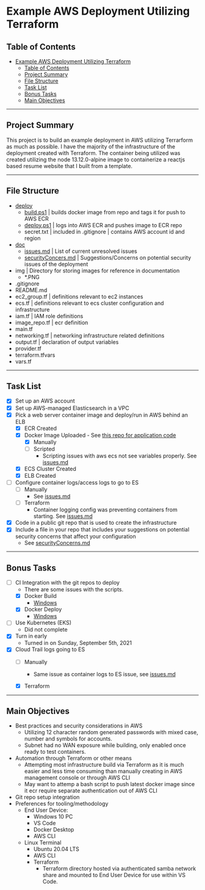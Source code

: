 # Example AWS Deployment Utilizing Terraform

## Table of Contents
- [Example AWS Deployment Utilizing Terraform](#example-aws-deployment-utilizing-terraform)
  - [Table of Contents](#table-of-contents)
  - [Project Summary](#project-summary)
  - [File Structure](#file-structure)
  - [Task List](#task-list)
  - [Bonus Tasks](#bonus-tasks)
  - [Main Objectives](#main-objectives)

-----------------

## Project Summary
This project is to build an example deployment in AWS utilizing Terrarform as much as possible. I have the majority of the infrastructure of the deployment created with Terraform. The container being utilized was created utilizing the node 13.12.0-alpine image to containerize a reactjs based resume website that I built from a template.

------------

## File Structure
- [deploy](deploy)
  - [build.ps1](deploy/build.ps1)    | builds docker image from repo and tags it for push to AWS ECR
  - [deploy.ps1](deploy/deploy.ps1)  | logs into AWS ECR and pushes image to ECR repo
  - secret.txt  | included in .gitignore | contains AWS account id and region 
- [doc](doc)
  - [issues.md](doc/issues.md) | List of current unresolved issues
  - [securityConcers.md](doc/securityConcerns.md) | Suggestions/Concerns on potential security issues of the deployment
- img | Directory for storing images for reference in documentation
  - *.PNG
- .gitignore
- README.md
- ec2_group.tf | definitions relevant to ec2 instances
- ecs.tf | definitions relevant to ecs cluster configuration and infrastructure
- iam.tf | IAM role definitions
- image_repo.tf | ecr definition
- main.tf
- networking.tf | networking infrastructure related definitions
- output.tf | declaration of output variables
- provider.tf
- terraform.tfvars
- vars.tf

------------

## Task List
- [x] Set up an AWS account
- [x] Set up AWS-managed Elasticsearch in a VPC
- [x] Pick a web server container image and deploy/run in AWS behind an ELB
  - [x] ECR Created
  - [x] Docker Image Uploaded - See [this repo for application code](https://github.com/ndlanier/react-resume-template)
    - [x] Manually
    - [ ] Scripted
      - Scripting issues with aws ecs not see variables properly. See [issues.md](doc/issues.md)
  - [x] ECS Cluster Created
  - [x] ELB Created
- [ ] Configure container logs/access logs to go to ES
  - [ ] Manually
    - See [issues.md](doc/issues.md)
  - [ ] Terraform
    - Container logging config was preventing containers from starting. See [issues.md](doc/issues.md)
- [x] Code in a public git repo that is used to create the infrastructure
- [x] Include a file in your repo that includes your suggestions on potential security concerns that affect your configuration
    - See [securityConcerns.md](doc/securityConcerns.md)

------------------

## Bonus Tasks
- [ ] CI Integration with the git repos to deploy
  - There are some issues with the scripts. 
  - [x] Docker Build
    - [Windows](deploy/build.cmd)
  - [x] Docker Deploy
    - [Windows](deploy/deploy.ps1)
- [ ] Use Kubernetes (EKS)
  - Did not complete
- [x] Turn in early
  - Turned in on Sunday, September 5th, 2021
- [x] Cloud Trail logs going to ES
  - [ ] Manually
    - Same issue as container logs to ES issue, see [issues.md](doc/issues.md)
  - [x] Terraform


-----------

## Main Objectives
- Best practices and security considerations in AWS
  - Utilizing 12 character random generated passwords with mixed case, number and symbols for accounts.
  - Subnet had no WAN exposure while building, only enabled once ready to test containers.
- Automation through Terraform or other means
  - Attempting most infrastructure build via Terraform as it is much easier and less time consuming than manually creating in AWS management console or through AWS CLI
  - May want to attemp a bash script to push latest docker image since it ecr require separate authentication out of AWS CLI 
- Git repo setup integration
- Preferences for tooling/methodology
  - End User Device:
    - Windows 10 PC
    - VS Code
    - Docker Desktop
    - AWS CLI
  - Linux Terminal
    - Ubuntu 20.04 LTS
    - AWS CLI
    - Terraform
      - Terraform directory hosted via authenticated samba network share and mounted to End User Device for use within VS Code.